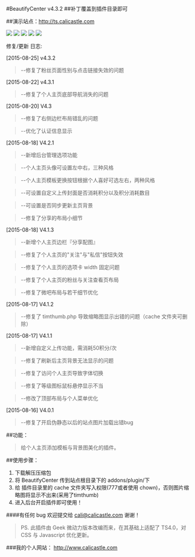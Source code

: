 #BeautifyCenter v4.3.2
##补丁覆盖到插件目录即可

##演示站点：http://ts.calicastle.com

![](http://demo.thinksns.com/ts4/data/upload/2015/0816/20/55d087934a182_660_0.png)
![](http://demo.thinksns.com/ts4/data/upload/2015/0816/20/55d0879957fb0_660_0.png)
![](http://demo.thinksns.com/ts4/data/upload/2015/0817/15/55d18892cebf2.png)
![](http://demo.thinksns.com/ts4/data/upload/2015/0817/15/55d18a45b09ed.png)
![](http://ts.calicastle.com/data/upload/2015/0818/16/55d2e600076b2.png)

修复/更新 日志:

[2015-08-25] v4.3.2
>--修复了粉丝页面性别与点击链接失效的问题

[2015-08-22] v4.3.1
>--修复了个人主页底部导航消失的问题

[2015-08-20] V4.3
>--修复了右侧边栏布局错乱的问题

>--优化了认证信息显示

[2015-08-18] V4.2.1
>--新增后台管理选项功能

>--个人主页头像可设置左中右，三种风格

>--个人主页模板更换按钮根据个人喜好可选左右，两种风格

>--可设置自定义上传封面是否消耗积分以及积分消耗数目

>--可设置是否同步更新主页背景

>--修复了分享的布局小细节

[2015-08-18] V4.1.3
>--新增个人主页边栏『分享配图』

>--修复了个人主页的"关注"与"私信"按钮失效

>--修复了个人主页的选项卡 width 固定问题

>--修复了个人主页的粉丝与关注查看页布局

>--修复了微吧布局与若干细节优化

[2015-08-17] V4.1.2
>--修复了 timthumb.php 导致缩略图显示出错的问题（cache 文件夹可删除）

[2015-08-17] V4.1.1
>--新增自定义上传功能，需消耗50积分/次

>--修复了刷新后主页背景无法显示的问题

>--修复了访问个人主页导致字体切换

>--修复了等级图标鼠标悬停显示不当

>--修改了顶部布局与个人菜单优化

[2015-08-16] V4.0.1
>--修复了开启伪静态以后的站点图片加载出错bug

##功能：
>给个人主页添加模板与背景图美化的插件。

##使用步骤：
1. 下载解压压缩包
2. 将 BeautifyCenter 传到站点根目录下的 addons/plugin/下
3. 给 插件目录里的 cache 文件夹写入权限(777或者使用 chown)，否则图片缩略图将显示不出来(采用了timthumb)
4. 进入后台开启插件即可使用！

####有任何 bug 欢迎提交给 cali@calicastle.com 谢谢！

>PS. 此插件由 Geek 微动力版本改编而来，在其基础上适配了 TS4.0，对 CSS 与 Javascript 优化更新。

###我的个人网站：
http://www.calicastle.com
